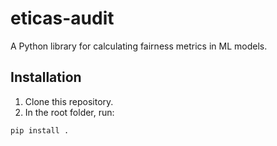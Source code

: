 # eticas-audit
A Python library for calculating fairness metrics in ML models.

## Installation

1. Clone this repository.
2. In the root folder, run:

```bash
pip install .


